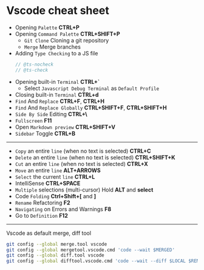 Vscode cheat sheet
===

* Opening `Palette`  **CTRL+P**
* Opening `Command Palette`  **CTRL+SHIFT+P**
	* `Git Clone`  Cloning a git repository
	* `Merge`  Merge branches
* Adding `Type Checking` to a JS file 
	```javascript
	// @ts-nocheck
	// @ts-check
	``` 
* Opening built-in `Terminal`  **CTRL+`**
	* Select `Javascript Debug Terminal` as `Default Profile`
* Closing built-in `Terminal`  **CTRL+d**
* `Find` And `Replace`  **CTRL+F**, **CTRL+H**
* `Find` And `Replace Globally`  **CTRL+SHIFT+F**, **CTRL+SHIFT+H**
* `Side By Side` Editing  **CTRL+\\**
* `Fullscreen`  **F11**
* Open `Markdown preview` **CTRL+SHIFT+V**
* `Sidebar` Toggle **CTRL+B** 
---

* `Copy` an entire `line` (when no text is selected)  **CTRL+C**
* `Delete` an entire `line` (when no text is selected)  **CTRL+SHIFT+K**
* `Cut` an entire `line` (when no text is selected)  **CTRL+X**
* `Move` an entire `line`  **ALT+ARROWS**
* `Select` the current `line`  **CTRL+L**
* IntelliSense  **CTRL+SPACE**
* `Multiple` selections (multi-cursor)  Hold **ALT** and **select**
* Code `Folding`  **Ctrl+Shift+[** and **]**
* `Rename` Refactoring  **F2**
* `Navigating` on Errors and Warnings  **F8**
* Go to `Definition` **F12**

---
Vscode as default merge, diff tool
```bash
git config --global merge.tool vscode
git config --global mergetool.vscode.cmd 'code --wait $MERGED'
git config --global diff.tool vscode
git config --global difftool.vscode.cmd 'code --wait --diff $LOCAL $REMOTE'